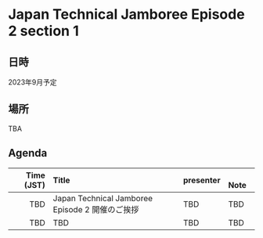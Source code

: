 # Japan Technical Jamboree Episode 2 section 1
## 日時
2023年9月予定

## 場所
TBA

## Agenda
| Time (JST) | Title | presenter |　Note |
|---:|:---|:---|:---|
| TBD | Japan Technical Jamboree Episode 2 開催のご挨拶 | TBD | TBD |
| TBD | TBD | TBD | TBD |
